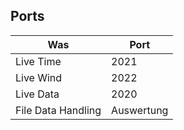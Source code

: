 ## Ports

| Was  | Port  |
|---|---|
| Live Time  | 2021  |
| Live Wind  | 2022  |
| Live Data  | 2020  |
| File Data Handling  | Auswertung  | DH Files[Concat & Startlist]    | \\\\192.168.100.100\DH\   |   |